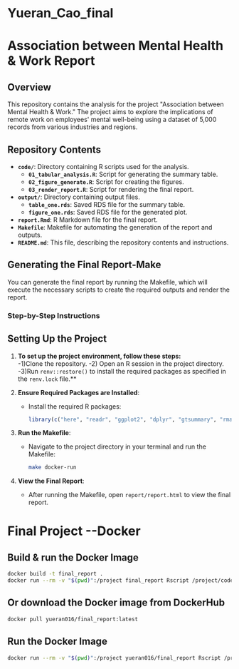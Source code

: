 # Yueran_Cao_final

# Association between Mental Health & Work Report

## Overview

This repository contains the analysis for the project "Association between Mental Health & Work." The project aims to explore the implications of remote work on employees' mental well-being using a dataset of 5,000 records from various industries and regions.

## Repository Contents

- **`code/`**: Directory containing R scripts used for the analysis.
  - **`01_tabular_analysis.R`**: Script for generating the summary table.
  - **`02_figure_generate.R`**: Script for creating the figures.
  - **`03_render_report.R`**: Script for rendering the final report.
- **`output/`**: Directory containing output files.
  - **`table_one.rds`**: Saved RDS file for the summary table.
  - **`figure_one.rds`**: Saved RDS file for the generated plot.
- **`report.Rmd`**: R Markdown file for the final report.
- **`Makefile`**: Makefile for automating the generation of the report and outputs.
- **`README.md`**: This file, describing the repository contents and instructions.

## Generating the Final Report-Make

You can generate the final report by running the Makefile, which will execute the necessary scripts to create the required outputs and render the report.

### Step-by-Step Instructions
## Setting Up the Project

1. **To set up the project environment, follow these steps:**   
    -1)Clone the repository.
    -2) Open an R session in the project directory.
    -3)Run `renv::restore()` to install the required packages as specified in the `renv.lock` file.**

1. **Ensure Required Packages are Installed**:
   - Install the required R packages:
     ```r
     library(c("here", "readr", "ggplot2", "dplyr", "gtsummary", "rmarkdown"))
     ```

2. **Run the Makefile**:
   - Navigate to the project directory in your terminal and run the Makefile:
     ```sh
     make docker-run
     ```

3. **View the Final Report**:
   - After running the Makefile, open `report/report.html` to view the final report.

# Final Project --Docker

## Build & run the Docker Image
```sh
docker build -t final_report .
docker run --rm -v "$(pwd)":/project final_report Rscript /project/code/03_render_report.R
```
## Or download the Docker image from DockerHub
```sh
docker pull yueran016/final_report:latest
```
## Run the Docker Image
```sh
docker run --rm -v "$(pwd)":/project yueran016/final_report Rscript /project/code/03_render_report.R



